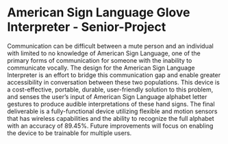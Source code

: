 # American Sign Language Glove Interpreter - Senior-Project
Communication can be difficult between a mute person and an individual with limited to no knowledge of American Sign Language, one of the primary forms of communication for someone with the inability to communicate vocally.  The design for the American Sign Language Interpreter is an effort to bridge this communication gap and enable greater accessibility in conversation between these two populations. This device is a cost-effective, portable, durable, user-friendly solution to this problem, and senses the user’s input of American Sign Language alphabet letter gestures to produce audible interpretations of these hand signs. The final deliverable is a fully-functional device utilizing flexible and motion sensors that has wireless capabilities and the ability to recognize the full alphabet with an accuracy of 89.45%.  Future improvements will focus on enabling the device to be trainable for multiple users.
